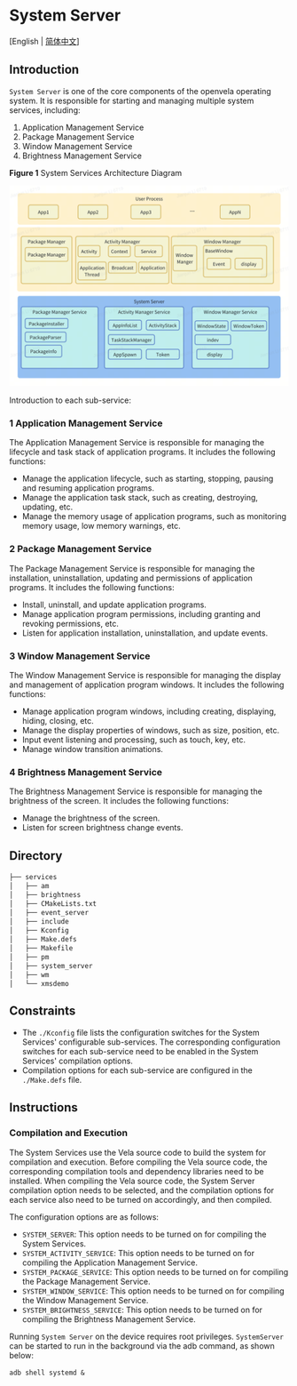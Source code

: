 # System Server

[English | [简体中文](./README_zh-cn.md)]

## Introduction

`System Server` is one of the core components of the openvela operating system. It is responsible for starting and managing multiple system services, including:
1. Application Management Service
2. Package Management Service
3. Window Management Service
4. Brightness Management Service

**Figure 1** System Services Architecture Diagram

![System Services Architecture](./images/SystemServer_Architecture.jpg)

Introduction to each sub-service:

### 1 Application Management Service
The Application Management Service is responsible for managing the lifecycle and task stack of application programs. It includes the following functions:

- Manage the application lifecycle, such as starting, stopping, pausing and resuming application programs.
- Manage the application task stack, such as creating, destroying, updating, etc.
- Manage the memory usage of application programs, such as monitoring memory usage, low memory warnings, etc.

### 2 Package Management Service
The Package Management Service is responsible for managing the installation, uninstallation, updating and permissions of application programs. It includes the following functions:

- Install, uninstall, and update application programs.
- Manage application program permissions, including granting and revoking permissions, etc.
- Listen for application installation, uninstallation, and update events.

### 3 Window Management Service
The Window Management Service is responsible for managing the display and management of application program windows. It includes the following functions:

- Manage application program windows, including creating, displaying, hiding, closing, etc.
- Manage the display properties of windows, such as size, position, etc.
- Input event listening and processing, such as touch, key, etc.
- Manage window transition animations.

### 4 Brightness Management Service
The Brightness Management Service is responsible for managing the brightness of the screen. It includes the following functions:

- Manage the brightness of the screen.
- Listen for screen brightness change events.

## Directory

```
├── services
│   ├── am
│   ├── brightness
│   ├── CMakeLists.txt
│   ├── event_server
│   ├── include
│   ├── Kconfig
│   ├── Make.defs
│   ├── Makefile
│   ├── pm
│   ├── system_server
│   ├── wm
│   └── xmsdemo
```

## Constraints

- The `./Kconfig` file lists the configuration switches for the System Services' configurable sub-services. The corresponding configuration switches for each sub-service need to be enabled in the System Services' compilation options.
- Compilation options for each sub-service are configured in the `./Make.defs` file.

## Instructions

### Compilation and Execution

The System Services use the Vela source code to build the system for compilation and execution. Before compiling the Vela source code, the corresponding compilation tools and dependency libraries need to be installed. When compiling the Vela source code, the System Server compilation option needs to be selected, and the compilation options for each service also need to be turned on accordingly, and then compiled.

The configuration options are as follows:
- `SYSTEM_SERVER`: This option needs to be turned on for compiling the System Services.
- `SYSTEM_ACTIVITY_SERVICE`: This option needs to be turned on for compiling the Application Management Service.
- `SYSTEM_PACKAGE_SERVICE`: This option needs to be turned on for compiling the Package Management Service.
- `SYSTEM_WINDOW_SERVICE`: This option needs to be turned on for compiling the Window Management Service.
- `SYSTEM_BRIGHTNESS_SERVICE`: This option needs to be turned on for compiling the Brightness Management Service.

Running `System Server` on the device requires root privileges. `SystemServer` can be started to run in the background via the adb command, as shown below:

```
adb shell systemd &
```